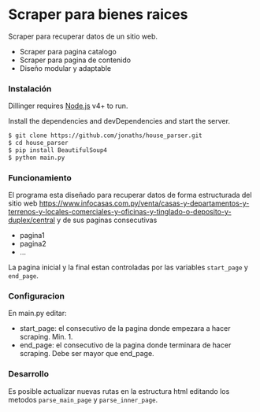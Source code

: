 # Scraper para bienes raices

Scraper para recuperar datos de un sitio web.

  - Scraper para pagina catalogo
  - Scraper para pagina de contenido
  - Diseño modular y adaptable

### Instalación

Dillinger requires [Node.js](https://nodejs.org/) v4+ to run.

Install the dependencies and devDependencies and start the server.

```sh
$ git clone https://github.com/jonaths/house_parser.git
$ cd house_parser
$ pip install BeautifulSoup4
$ python main.py
```
### Funcionamiento
El programa esta diseñado para recuperar datos de forma estructurada del sitio web    https://www.infocasas.com.py/venta/casas-y-departamentos-y-terrenos-y-locales-comerciales-y-oficinas-y-tinglado-o-deposito-y-duplex/central y de sus paginas consecutivas
  - pagina1
  - pagina2
  - ...

La pagina inicial y la final estan controladas por las variables `start_page` y `end_page`.

### Configuracion

En main.py editar:
  - start_page: el consecutivo de la pagina donde empezara a hacer scraping. Min. 1.
  - end_page: el consecutivo de la pagina donde terminara de hacer scraping. Debe ser mayor que end_page.

### Desarrollo

Es posible actualizar nuevas rutas en la estructura html editando los metodos `parse_main_page` y `parse_inner_page`.
